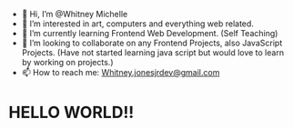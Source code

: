 - 👋 Hi, I’m @Whitney Michelle
- 👀 I’m interested in art, computers and everything web related.
- 🌱 I’m currently learning Frontend Web Development. (Self Teaching)
- 💞️ I’m looking to collaborate on any Frontend Projects, also JavaScript Projects. (Have not started learning java script but would love to learn by working on projects.)
- 📫 How to reach me: Whitney.jonesjrdev@gmail.com

<h1>HELLO WORLD!!</h1>

